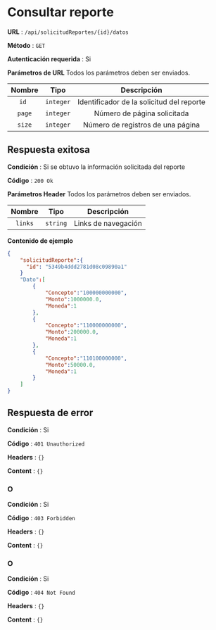 # Consultar reporte

**URL** : `/api/solicitudReportes/{id}/datos`

**Método** : `GET`

**Autenticación requerida** : Si

**Parámetros de URL** Todos los parámetros deben ser enviados.

| Nombre|Tipo|Descripción|
| :--: |:--:| :--:|
| ```id ```| ```integer``` |Identificador de la solicitud del reporte|
| ```page```| ```integer``` |Número de página solicitada|
| ```size```| ```integer``` |Número de registros de una página|

## Respuesta exitosa

**Condición** : Si se obtuvo la información solicitada del reporte

**Código** : `200 Ok`

**Parámetros Header** Todos los parámetros deben ser enviados.

| Nombre|Tipo|Descripción|
| :--: |:--:| :--:|
| ```links```| ```string``` |Links de navegación|

**Contenido de ejemplo**

```json
{
	"solicitudReporte":{
	  "id": "5349b4ddd2781d08c09890a1"
	}
	"Dato":[
		{
			"Concepto":"100000000000",
			"Monto":1000000.0,
			"Moneda":1
		},
		{
			"Concepto":"110000000000",
			"Monto":200000.0,
			"Moneda":1
		},
		{
			"Concepto":"110100000000",
			"Monto":50000.0,
			"Moneda":1
		}
	]
}
```

## Respuesta de error

**Condición** : Si

**Código** : `401 Unauthorized`

**Headers** : `{}`

**Content** : `{}`

### O

**Condición** : Si

**Código** : `403 Forbidden`

**Headers** : `{}`

**Content** : `{}`

### O

**Condición** : Si

**Código** : `404 Not Found`

**Headers** : `{}`

**Content** : `{}`